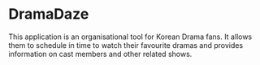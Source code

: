 # DramaDaze

This application is an organisational tool for Korean Drama fans. It allows them to schedule in time to watch their favourite dramas and provides information on cast members and other related shows.
